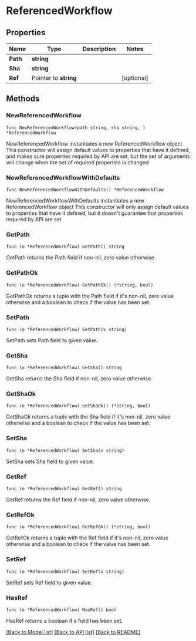# ReferencedWorkflow

## Properties

Name | Type | Description | Notes
------------ | ------------- | ------------- | -------------
**Path** | **string** |  | 
**Sha** | **string** |  | 
**Ref** | Pointer to **string** |  | [optional] 

## Methods

### NewReferencedWorkflow

`func NewReferencedWorkflow(path string, sha string, ) *ReferencedWorkflow`

NewReferencedWorkflow instantiates a new ReferencedWorkflow object
This constructor will assign default values to properties that have it defined,
and makes sure properties required by API are set, but the set of arguments
will change when the set of required properties is changed

### NewReferencedWorkflowWithDefaults

`func NewReferencedWorkflowWithDefaults() *ReferencedWorkflow`

NewReferencedWorkflowWithDefaults instantiates a new ReferencedWorkflow object
This constructor will only assign default values to properties that have it defined,
but it doesn't guarantee that properties required by API are set

### GetPath

`func (o *ReferencedWorkflow) GetPath() string`

GetPath returns the Path field if non-nil, zero value otherwise.

### GetPathOk

`func (o *ReferencedWorkflow) GetPathOk() (*string, bool)`

GetPathOk returns a tuple with the Path field if it's non-nil, zero value otherwise
and a boolean to check if the value has been set.

### SetPath

`func (o *ReferencedWorkflow) SetPath(v string)`

SetPath sets Path field to given value.


### GetSha

`func (o *ReferencedWorkflow) GetSha() string`

GetSha returns the Sha field if non-nil, zero value otherwise.

### GetShaOk

`func (o *ReferencedWorkflow) GetShaOk() (*string, bool)`

GetShaOk returns a tuple with the Sha field if it's non-nil, zero value otherwise
and a boolean to check if the value has been set.

### SetSha

`func (o *ReferencedWorkflow) SetSha(v string)`

SetSha sets Sha field to given value.


### GetRef

`func (o *ReferencedWorkflow) GetRef() string`

GetRef returns the Ref field if non-nil, zero value otherwise.

### GetRefOk

`func (o *ReferencedWorkflow) GetRefOk() (*string, bool)`

GetRefOk returns a tuple with the Ref field if it's non-nil, zero value otherwise
and a boolean to check if the value has been set.

### SetRef

`func (o *ReferencedWorkflow) SetRef(v string)`

SetRef sets Ref field to given value.

### HasRef

`func (o *ReferencedWorkflow) HasRef() bool`

HasRef returns a boolean if a field has been set.


[[Back to Model list]](../README.md#documentation-for-models) [[Back to API list]](../README.md#documentation-for-api-endpoints) [[Back to README]](../README.md)


